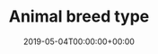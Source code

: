 ---
title: 'Animal breed type'
field: 'cg.species.breed'
slug: 'cg-species-breed'
description: 'Animal breed'
required: False
vocabulary: 'cg-species-breed.txt'
date: '2019-05-04T00:00:00+00:00'
---
